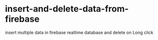 # insert-and-delete-data-from-firebase
insert multiple data in firebase realtime database and delete on Long click
